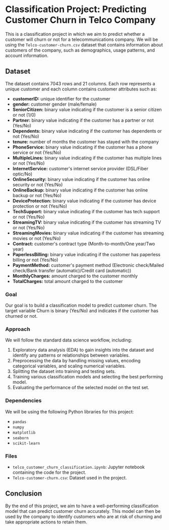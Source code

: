 # Classification Project: Predicting Customer Churn in Telco Company

This is a classification project in which we aim to predict whether a customer will churn or not for a telecommunications company. We will be using the `Telco-customer-churn.csv` dataset that contains information about customers of the company, such as demographics, usage patterns, and account information.

## Dataset
The dataset contains 7043 rows and 21 columns. Each row represents a unique customer and each column contains customer attributes such as:

- **customerID:** unique identifier for the customer
- **gender:** customer gender (male/female)
- **SeniorCitizen:** binary value indicating if the customer is a senior citizen or not (1/0)
- **Partner:** binary value indicating if the customer has a partner or not (Yes/No)
- **Dependents:** binary value indicating if the customer has dependents or not (Yes/No)
- **tenure:** number of months the customer has stayed with the company
- **PhoneService:** binary value indicating if the customer has a phone service or not (Yes/No)
- **MultipleLines:** binary value indicating if the customer has multiple lines or not (Yes/No)
- **InternetService:** customer's internet service provider (DSL/Fiber optic/No)
- **OnlineSecurity:** binary value indicating if the customer has online security or not (Yes/No)
- **OnlineBackup:** binary value indicating if the customer has online backup or not (Yes/No)
- **DeviceProtection:** binary value indicating if the customer has device protection or not (Yes/No)
- **TechSupport:** binary value indicating if the customer has tech support or not (Yes/No)
- **StreamingTV:** binary value indicating if the customer has streaming TV or not (Yes/No)
- **StreamingMovies:** binary value indicating if the customer has streaming movies or not (Yes/No)
- **Contract:** customer's contract type (Month-to-month/One year/Two year)
- **PaperlessBilling:** binary value indicating if the customer has paperless billing or not (Yes/No)
- **PaymentMethod:** customer's payment method (Electronic check/Mailed check/Bank transfer (automatic)/Credit card (automatic))
- **MonthlyCharges:** amount charged to the customer monthly
- **TotalCharges:** total amount charged to the customer

### Goal

Our goal is to build a classification model to predict customer churn. The target variable Churn is binary (Yes/No) and indicates if the customer has churned or not.

### Approach

We will follow the standard data science workflow, including:

1. Exploratory data analysis (EDA) to gain insights into the dataset and identify any patterns or relationships between variables.
2. Preprocessing the data by handling missing values, encoding categorical variables, and scaling numerical variables.
3. Splitting the dataset into training and testing sets.
4. Training various classification models and selecting the best performing model.
5. Evaluating the performance of the selected model on the test set.

### Dependencies

We will be using the following Python libraries for this project:

- `pandas`
- `numpy`
- `matplotlib`
- `seaborn`
- `scikit-learn`

### Files
- `telco_customer_churn_classification.ipynb`: Jupyter notebook containing the code for the project.
- `Telco-customer-churn.csv`: Dataset used in the project.

## Conclusion
By the end of this project, we aim to have a well-performing classification model that can predict customer churn accurately. This model can then be used by the company to identify customers who are at risk of churning and take appropriate actions to retain them.

